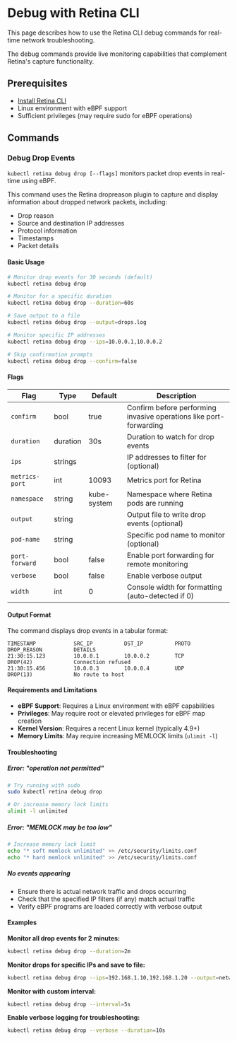 # Debug with Retina CLI

This page describes how to use the Retina CLI debug commands for real-time network troubleshooting.

The debug commands provide live monitoring capabilities that complement Retina's capture functionality.

## Prerequisites

- [Install Retina CLI](../02-Installation/02-CLI.md)
- Linux environment with eBPF support
- Sufficient privileges (may require sudo for eBPF operations)

## Commands

### Debug Drop Events

`kubectl retina debug drop [--flags]` monitors packet drop events in real-time using eBPF.

This command uses the Retina dropreason plugin to capture and display information about dropped network packets, including:

- Drop reason
- Source and destination IP addresses
- Protocol information
- Timestamps
- Packet details

#### Basic Usage

```bash
# Monitor drop events for 30 seconds (default)
kubectl retina debug drop

# Monitor for a specific duration
kubectl retina debug drop --duration=60s

# Save output to a file
kubectl retina debug drop --output=drops.log

# Monitor specific IP addresses
kubectl retina debug drop --ips=10.0.0.1,10.0.0.2

# Skip confirmation prompts
kubectl retina debug drop --confirm=false
```

#### Flags

| Flag | Type | Default | Description |
|------|------|---------|-------------|
| `confirm` | bool | true | Confirm before performing invasive operations like port-forwarding |
| `duration` | duration | 30s | Duration to watch for drop events |
| `ips` | strings | | IP addresses to filter for (optional) |
| `metrics-port` | int | 10093 | Metrics port for Retina |
| `namespace` | string | kube-system | Namespace where Retina pods are running |
| `output` | string | | Output file to write drop events (optional) |
| `pod-name` | string | | Specific pod name to monitor (optional) |
| `port-forward` | bool | false | Enable port forwarding for remote monitoring |
| `verbose` | bool | false | Enable verbose output |
| `width` | int | 0 | Console width for formatting (auto-detected if 0) |

#### Output Format

The command displays drop events in a tabular format:

```text
TIMESTAMP            SRC_IP          DST_IP          PROTO      DROP_REASON          DETAILS
21:30:15.123         10.0.0.1        10.0.0.2        TCP        DROP(42)             Connection refused
21:30:15.456         10.0.0.3        10.0.0.4        UDP        DROP(13)             No route to host
```

#### Requirements and Limitations

- **eBPF Support**: Requires a Linux environment with eBPF capabilities
- **Privileges**: May require root or elevated privileges for eBPF map creation
- **Kernel Version**: Requires a recent Linux kernel (typically 4.9+)
- **Memory Limits**: May require increasing MEMLOCK limits (`ulimit -l`)

#### Troubleshooting

##### Error: "operation not permitted"

```bash
# Try running with sudo
sudo kubectl retina debug drop

# Or increase memory lock limits
ulimit -l unlimited
```

##### Error: "MEMLOCK may be too low"

```bash
# Increase memory lock limit
echo "* soft memlock unlimited" >> /etc/security/limits.conf
echo "* hard memlock unlimited" >> /etc/security/limits.conf
```

##### No events appearing

- Ensure there is actual network traffic and drops occurring
- Check that the specified IP filters (if any) match actual traffic
- Verify eBPF programs are loaded correctly with verbose output

#### Examples

**Monitor all drop events for 2 minutes:**

```bash
kubectl retina debug drop --duration=2m
```

**Monitor drops for specific IPs and save to file:**

```bash
kubectl retina debug drop --ips=192.168.1.10,192.168.1.20 --output=network-drops.log
```

**Monitor with custom interval:**

```bash
kubectl retina debug drop --interval=5s
```

**Enable verbose logging for troubleshooting:**

```bash
kubectl retina debug drop --verbose --duration=10s
```
